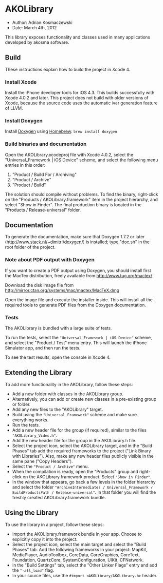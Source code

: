 AKOLibrary
==========

- Author: Adrian Kosmaczewski
- Date: March 4th, 2012

This library exposes functionality and classes used in many applications
developed by akosma software.

Build
-----

These instructions explain how to build the project in Xcode 4.

### Install Xcode

Install the iPhone developer tools for iOS 4.3. This builds successfully
with Xcode 4.0.2 and later. This project does not build with older
versions of Xcode, because the source code uses the automatic ivar
generation feature of LLVM.

### Install Doxygen

Install [Doxygen](http://doxygen.org/) using
[Homebrew](http://mxcl.github.com/homebrew/): `brew install doxygen`

### Build binaries and documentation

Open the AKOLibrary.xcodeproj file with Xcode 4.0.2, select the
"Universal_Framework | iOS Device" scheme, and select the following menu 
entries in this order:

1. "Product / Build For / Archiving"
2. "Product / Archive"
3. "Product / Build"

The solution should compile without problems. To find the binary, right-click
on the "Products / AKOLibrary.framework" item in the project hierarchy, and 
select "Show in Finder". The final production binary is located in the
"Products / Release-universal" folder.

Documentation
-------------

To generate the documentation, make sure that Doxygen 1.7.2 or later
(<http://www.stack.nl/~dimitri/doxygen/>) is installed; type "doc.sh" in
the root folder of the project.

### Note about PDF output with Doxygen

If you want to create a PDF output using Doxygen, you should install
first the MacTex distribution, freely available from
<http://www.tug.org/mactex/>

Download the disk image file from
<http://mirror.ctan.org/systems/mac/mactex/MacTeX.dmg>

Open the image file and execute the installer inside. This will install
all the  required tools to generate PDF files from the Doxygen
documentation.

### Tests

The AKOLibrary is bundled with a large suite of tests. 

To run the tests, select the `"Universal_Framework | iOS Device"`
scheme, and select  the "Product / Test" menu entry. This will launch
the iPhone Simulator app, and then run the tests.

To see the test results, open the console in Xcode 4.

Extending the Library
---------------------

To add more functionality in the AKOLibrary, follow these steps:

- Add a new folder with classes in the AKOLibrary group.
- Alternatively, you can add or create new classes in a pre-existing
  group or folder.
- Add any new files to the "AKOLibrary" target.
- Build using the `"Universal_Framework"` scheme and make sure
  everything works.
- Run the tests.
- Add a new header file for the group (if required), similar to the
  files `"AKOLibrary_Video.h"`.
- Add the new header file for the group in the AKOLibrary.h file.
- Select the project icon, select the AKOLibrary target, and in the
  "Build Phases" tab add the required frameworks to the project ("Link
  Binary with Libraries"). Also, make any new header files publicly
  visible in the same pane ("Copy Headers").
- Select the `"Product / Archive"` menu.
- When the compilation is ready, open the "Products" group and
  right-click on the AKOLibrary.framework product. Select `"Show in
  Finder"`.
- In the window that appears, go back a few levels in the folder
  hierarchy and select the folder `"ArchiveIntermediates /
  Universal_Framework / BuildProductsPath / Release-universal"`. In that
  folder you will find the freshly created AKOLibrary.framework bundle.

Using the Library
-----------------

To use the library in a project, follow these steps:

- Import the AKOLibrary.framework bundle in your app. Choose to
  explicitly copy it into the project.
- Select the project icon, select the main target and select the "Build
  Phases" tab. Add the following frameworks in your project: MapKit,
  MediaPlayer, AudioToolbox, CoreData, CoreGraphics, CoreText,
  Foundation, QuartzCore, SystemConfiguration, UIKit, CFNetwork. 
- In the "Build Settings" tab, select the "Other Linker Flags" entry and
  add the `"-all_load"` flag.
- In your source files, use the `#import <AKOLibrary/AKOLibrary.h>`
  header.

